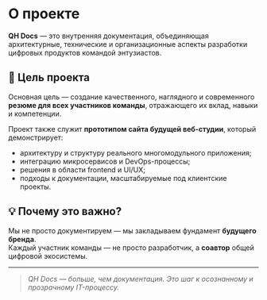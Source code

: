 # О проекте

**QH Docs** — это внутренняя документация, объединяющая архитектурные, технические и организационные аспекты разработки цифровых продуктов командой энтузиастов.

## 🎯 Цель проекта

Основная цель — создание качественного, наглядного и современного **резюме для всех участников команды**, отражающего их вклад, навыки и компетенции.

Проект также служит **прототипом сайта будущей веб-студии**, который демонстрирует:

- архитектуру и структуру реального многомодульного приложения;
- интеграцию микросервисов и DevOps-процессы;
- решения в области frontend и UI/UX;
- подходы к документации, масштабируемые под клиентские проекты.

## 💡 Почему это важно?

Мы не просто документируем — мы закладываем фундамент **будущего бренда**.  
Каждый участник команды — не просто разработчик, а **соавтор** общей цифровой экосистемы.

---

> _QH Docs — больше, чем документация. Это шаг к осознанному и прозрачному IT-процессу._
